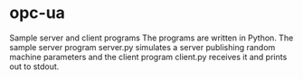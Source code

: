 # opc-ua
Sample server and client programs
The programs are written in Python. The sample server program server.py simulates a server publishing random machine parameters and the client program client.py receives it and prints out to stdout.
